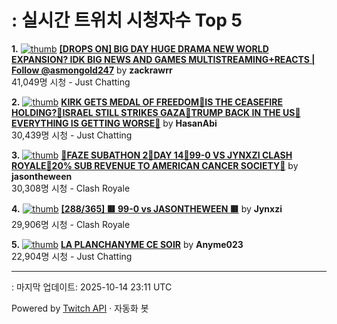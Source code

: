 # : 실시간 트위치 시청자수 Top 5

**1.** [![thumb](https://static-cdn.jtvnw.net/previews-ttv/live_user_zackrawrr-320x180.jpg)](https://twitch.tv/zackrawrr)
**[[DROPS ON] BIG DAY HUGE DRAMA NEW WORLD EXPANSION? IDK BIG NEWS AND GAMES MULTISTREAMING+REACTS | Follow  @asmongold247](https://twitch.tv/zackrawrr)** by **zackrawrr**<br>41,049명 시청  - Just Chatting

**2.** [![thumb](https://static-cdn.jtvnw.net/previews-ttv/live_user_hasanabi-320x180.jpg)](https://twitch.tv/HasanAbi)
**[KIRK GETS MEDAL OF FREEDOM🚨IS THE CEASEFIRE HOLDING?🚨ISRAEL STILL STRIKES GAZA🚨TRUMP BACK IN THE US🚨EVERYTHING IS GETTING WORSE🚨](https://twitch.tv/HasanAbi)** by **HasanAbi**<br>30,439명 시청  - Just Chatting

**3.** [![thumb](https://static-cdn.jtvnw.net/previews-ttv/live_user_jasontheween-320x180.jpg)](https://twitch.tv/jasontheween)
**[🔴FAZE SUBATHON 2🔴DAY 14🔴99-0 VS JYNXZI CLASH ROYALE🔴20% SUB REVENUE TO AMERICAN CANCER SOCIETY🔴](https://twitch.tv/jasontheween)** by **jasontheween**<br>30,308명 시청  - Clash Royale

**4.** [![thumb](https://static-cdn.jtvnw.net/previews-ttv/live_user_jynxzi-320x180.jpg)](https://twitch.tv/Jynxzi)
**[[288/365] 🟥 99-0 vs JASONTHEWEEN 🟥](https://twitch.tv/Jynxzi)** by **Jynxzi**<br>29,906명 시청  - Clash Royale

**5.** [![thumb](https://static-cdn.jtvnw.net/previews-ttv/live_user_anyme023-320x180.jpg)](https://twitch.tv/Anyme023)
**[LA PLANCHANYME CE SOIR](https://twitch.tv/Anyme023)** by **Anyme023**<br>22,904명 시청  - Just Chatting


---
: 마지막 업데이트: 2025-10-14 23:11 UTC

Powered by [Twitch API](https://dev.twitch.tv/docs/api/reference) · 자동화 봇